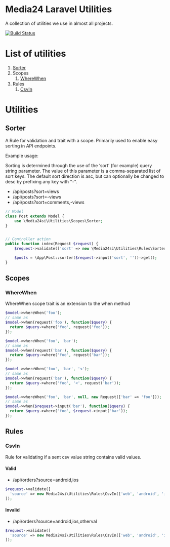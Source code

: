 # Media24 Laravel Utilities

A collection of utilities we use in almost all projects.

[![Build Status](https://travis-ci.org/Media24si/Utilities.svg?branch=master)](https://travis-ci.org/Media24si/Utilities)

# List of utilities

1. [Sorter](#sorter)
2. Scopes
    1. [WhereWhen](#wherewhen)
3. Rules
    1. [CsvIn](#csvin)

# Utilities
## Sorter
A Rule for validation and trait with a scope. Primarily used to enable easy sorting in API endpoints.

Example usage:

Sorting is determined through the use of the ‘sort’ (for example) query string parameter.
The value of this parameter is a comma-separated list of sort keys. The default sort direction is asc, but can optionally be changed to desc by prefixing any key with "-".

* /api/posts?sort=views
* /api/posts?sort=-views
* /api/posts?sort=comments,-views

```php
// Model
class Post extends Model {
    use \Media24si\Utilities\Scopes\Sorter;
}


// Controller action
public function index(Request $request) {
    $request->validate(['sort' => new \Media24si\Utilities\Rules\Sorter(['views', 'comments'])]);

    $posts = \App\Post::sorter($request->input('sort', ''))->get();
}
```

## Scopes
### WhereWhen
WhereWhen scope trait is an extension to the when method

```php
$model->whereWhen('foo');
// same as
$model->when(request('foo'), function($query) {
  return $query->where('foo', request('foo'));
});

$model->whereWhen('foo', 'bar');
// same as
$model->when(request('bar'), function($query) {
  return $query->where('foo', request('bar'));
});

$model->whereWhen('foo', 'bar', '<');
// same as
$model->when(request('bar'), function($query) {
  return $query->where('foo', '<', request('bar'));
});

$model->whereWhen('foo', 'bar', null, new Request(['bar' => 'foo']));
// same as
$model->when($request->input('bar'), function($query) {
  return $query->where('foo', $request->input('bar'));
});
```

## Rules
### CsvIn
Rule for validating if a sent csv value string contains valid values.

#### Valid

* /api/orders?source=android,ios

```php
$request->validate([
  'source' => new Media24si\Utilities\Rules\CsvIn(['web', 'android', 'ios', 'winphone'])
]);
```

#### Invalid

* /api/orders?source=android,ios,otherval

```php
$request->validate([
  'source' => new Media24si\Utilities\Rules\CsvIn(['web', 'android', 'ios', 'winphone'])
]);
```
